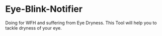 # Eye-Blink-Notifier
Doing for WFH and suffering from Eye Dryness. This Tool will help you to tackle dryness of your eye.
